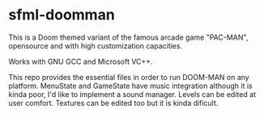 # sfml-doomman

This is a Doom themed variant of the famous arcade game "PAC-MAN", opensource and with high customization capacities.

Works with GNU GCC and Microsoft VC++.

This repo provides the essential files in order to run DOOM-MAN on any platform.
MenuState and GameState have music integration although it is kinda poor, I'd like to implement a sound manager. 
Levels can be edited at user comfort.
Textures can be edited too but it is kinda dificult.
